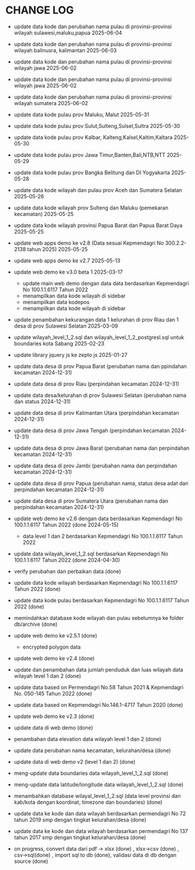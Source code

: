 # CHANGE LOG 
- update data kode dan perubahan nama pulau di provinsi-provinsi wilayah sulawesi,maluku,papua 2025-06-04
- update data kode dan perubahan nama pulau di provinsi-provinsi wilayah balinusra, kalimantan 2025-06-03
- update data kode dan perubahan nama pulau di provinsi-provinsi wilayah jawa 2025-06-02
- update data kode dan perubahan nama pulau di provinsi-provinsi wilayah jawa 2025-06-02
- update data kode dan perubahan nama pulau di provinsi-provinsi wilayah sumatera 2025-06-02
- update data kode pulau prov Maluku, Malut 2025-05-31
- update data kode pulau prov Sulut,Sulteng,Sulsel,Sultra 2025-05-30
- update data kode pulau prov Kalbar, Kalteng,Kalsel,Kaltim,Kaltara 2025-05-30
- update data kode pulau prov Jawa Timur,Banten,Bali,NTB,NTT 2025-05-29
- update data kode pulau prov Bangka Belitung dan DI Yogyakarta 2025-05-28
- update data kode wilayah dan pulau prov Aceh dan Sumatera Selatan 2025-05-26
- update data kode wilayah prov Sulteng dan Maluku (pemekaran kecamatan) 2025-05-25 
- update data kode wilayah provinsi Papua Barat dan Papua Barat Daya 2025-05-25
- update web apps demo ke v2.8 (Data sesuai Kepmendagri No 300.2.2-2138 tahun 2025) 2025-05-25

- update web apps demo ke v2.7 2025-05-13
- update web demo ke v3.0 beta 1 2025-03-17
    - update main web demo dengan data data berdasarkan Kepmendagri No 100.1.1.6117 Tahun 2022
    - menampilkan data kode wilayah di sidebar 
    - menampilkan data kodepos
    - menampilkan data kode wilayah di sidebar
- update penambahan kekurangan data 1 kelurahan di prov Riau dan 1 desa di prov Sulawesi Selatan 2025-03-09
- update wilayah_level_1_2.sql dan wilayah_level_1_2_postgresl.sql untuk boundaries kota Sabang 2025-02-23
- update library jquery js ke zepto js 2025-01-27
- update data desa di prov Papua Barat (perubahan nama dan ppindahan kecamatan 2024-12-31)
- update data desa di prov Riau (perpindahan kecamatan 2024-12-31)
- update data desa/kelurahan di prov Sulawesi Selatan (perubahan nama dan status 2024-12-31)
- update data desa di prov Kalimantan Utara (perpindahan kecamatan 2024-12-31)
- update data desa di prov Jawa Tengah (perpindahan kecamatan 2024-12-31)
- update data desa di prov Jawa Barat (perubahan nama dan perpindahan kecamatan 2024-12-31)
- update data desa di prov Jambi (perubahan nama dan perpindahan kecamatan 2024-12-31)
- update data desa di prov Papua (perubahan nama, status desa adat dan perpindahan kecamatan 2024-12-31)
- update data desa di prov Sumatera Utara (perubahan nama dan perpindahan kecamatan 2024-12-31)
- update web demo ke v2.6 dengan data berdasarkan Kepmendagri No 100.1.1.6117 Tahun 2022 (done 2024-05-15)
    - data level 1 dan 2 berdasarkan Kepmendagri No 100.1.1.6117 Tahun 2022
- update data wilayah_level_1_2.sql berdasarkan Kepmendagri No 100.1.1.6117 Tahun 2022 (done 2024-04-30)
- verify perubahan dan perbaikan data (done)
- update data kode wilayah berdasarkan Kepmendagri No 100.1.1.6117 Tahun 2022 (done)
- update data kode pulau berdasarkan Kepmendagri No 100.1.1.6117 Tahun 2022 (done)
- memindahkan database kode wilayah dan pulau sebelumnya ke folder db/archive (done)
- update web demo ke v2.5.1 (done)
    - encrypted polygon data
- update web demo ke v2.4 (done)
- update dan penambahan data jumlah penduduk dan luas wilayah data wilayah level 1 dan 2 (done)
- update data based on Permendagri No.58 Tahun 2021 &  Kepmendagri No. 050-145 Tahun 2022 (done)
- update data based on Kepmendagri No.146.1-4717 Tahun 2020 (done)
- update web demo ke v2.3 (done)
- update data di web demo (done)
- penambahan data elevation data wilayah level 1 dan 2 (done)
- update data perubahan nama kecamatan, kelurahan/desa (done)
- update data di web demo v2 (level 1 dan 2) (done)
- meng-update data boundaries data wilayah_level_1_2.sql (done)
- meng-update data latitude/longitude data wilayah_level_1_2.sql (done)
- menambahkan database wilayal_level_1_2.sql (data level provinsi dan kab/kota dengan koordinat, timezone dan boundaries) (done)
- update data ke kode dan data wilayah berdasarkan permendagri No 72 tahun 2019 smp dengan tingkat kelurahan/desa (done)
- update data ke kode dan data wilayah berdasarkan permendagri No 137 tahun 2017 smp dengan tingkat kelurahan/desa (done)
- on progress, convert data dari pdf -> xlsx (done) , xlsx->csv (done) , csv->sql(done) , import sql to db (done), validasi data di db dengan source (done)
